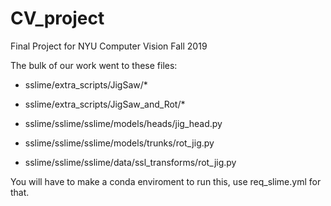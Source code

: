 # CV_project
Final Project for NYU Computer Vision Fall 2019

The bulk of our work went to these files:


- sslime/extra_scripts/JigSaw/*
- sslime/extra_scripts/JigSaw_and_Rot/*
- sslime/sslime/sslime/models/heads/jig_head.py
- sslime/sslime/sslime/models/trunks/rot_jig.py

- sslime/sslime/sslime/data/ssl_transforms/rot_jig.py


You will have to make a conda enviroment to run this, use req_slime.yml for that.
